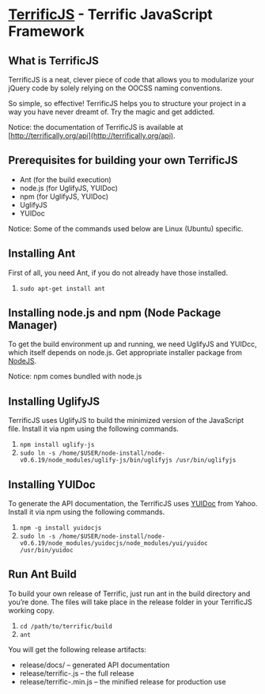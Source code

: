 [TerrificJS](http://terrifically.org) - Terrific JavaScript Framework
=====================================================================

What is TerrificJS
------------------

TerrificJS is a neat, clever piece of code that allows you to modularize your jQuery code by solely relying on the OOCSS naming conventions.

So simple, so effective! TerrificJS helps you to structure your project in a way you have never dreamt of. Try the magic and get addicted.

Notice: the documentation of TerrificJS is available at [http://terrifically.org/api](http://terrifically.org/api).


Prerequisites for building your own TerrificJS
----------------------------------------------

* Ant (for the build execution)
* node.js (for UglifyJS, YUIDoc)
* npm (for UglifyJS, YUIDoc)
* UglifyJS
* YUIDoc

Notice: Some of the commands used below are Linux (Ubuntu) specific.


Installing Ant
--------------

First of all, you need Ant, if you do not already have those installed.

1. `sudo apt-get install ant`


Installing node.js and npm (Node Package Manager)
-------------------------------------------------

To get the build environment up and running, we need UglifyJS and YUIDcc, which itself depends on node.js.
Get appropriate installer package from [NodeJS](http://nodejs.org/).

Notice: npm comes bundled with node.js


Installing UglifyJS
-------------------

TerrificJS uses UglifyJS to build the minimized version of the JavaScript file. Install it via npm using the following commands.

1. `npm install uglify-js`
2. `sudo ln -s /home/$USER/node-install/node-v0.6.19/node_modules/uglify-js/bin/uglifyjs /usr/bin/uglifyjs`


Installing YUIDoc
-----------------

To generate the API documentation, the TerrificJS uses [YUIDoc](http://yui.github.com/yuidoc/) from Yahoo. Install it via npm using the following commands.

1. `npm -g install yuidocjs`
2. `sudo ln -s /home/$USER/node-install/node-v0.6.19/node_modules/yuidocjs/node_modules/yui/yuidoc /usr/bin/yuidoc`


Run Ant Build
-------------

To build your own release of Terrific, just run ant in the build directory and you’re done. The files will take place in the release folder in your TerrificJS working copy.

1. `cd /path/to/terrific/build`
2. `ant`


You will get the following release artifacts:

* release/docs/ – generated API documentation
* release/terrific-<version>.js – the full release
* release/terrific-<version>.min.js – the minified release for production use
